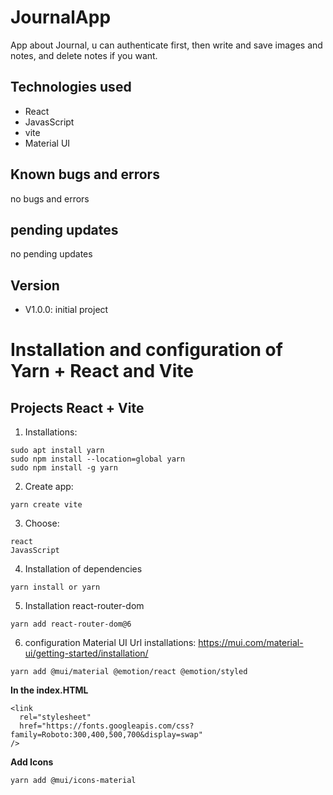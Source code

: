 # JournalApp

App about Journal, u can authenticate first, then write and save images and notes, and delete notes if you want.
## **Technologies used**
-  React
-  JavasScript
-  vite
-  Material UI

## **Known bugs and errors**

no bugs and errors

## **pending updates**

no pending updates

## **Version**

-   V1.0.0: initial project

# Installation and configuration of Yarn + React and Vite
## Projects React + Vite

1. Installations:
```
sudo apt install yarn
sudo npm install --location=global yarn
sudo npm install -g yarn
```

2. Create app:
```
yarn create vite 
```

3. Choose:
```
react
JavasScript

```

4. Installation of dependencies
```
yarn install or yarn
```
5. Installation react-router-dom
```
yarn add react-router-dom@6
```
6. configuration Material UI 
Url installations: https://mui.com/material-ui/getting-started/installation/
```
yarn add @mui/material @emotion/react @emotion/styled
```
__In the index.HTML__
```
<link
  rel="stylesheet"
  href="https://fonts.googleapis.com/css?family=Roboto:300,400,500,700&display=swap"
/>
```
__Add Icons__
```
yarn add @mui/icons-material
```

